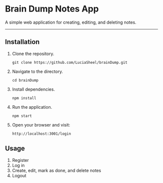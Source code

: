 # Brain Dump Notes App

A simple web application for creating, editing, and deleting notes.

***

## Installation
1. Clone the repository.
   ```
   git clone https://github.com/LuciaSheel/brainDump.git

2. Navigate to the directory.
    ```
    cd brainDump

3. Install dependencies.
    ```
    npm install

4. Run the application.
    ```
    npm start

5. Open your browser and visit:
    ```
    http://localhost:3001/login

## Usage

1. Register
2. Log in
3. Create, edit, mark as done, and delete notes
4. Logout